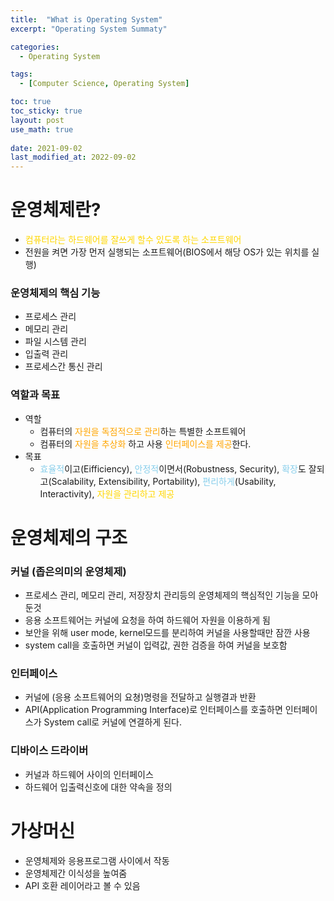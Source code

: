 ```yaml
---
title:  "What is Operating System"
excerpt: "Operating System Summaty"

categories:
  - Operating System

tags:
  - [Computer Science, Operating System]

toc: true
toc_sticky: true
layout: post
use_math: true
 
date: 2021-09-02
last_modified_at: 2022-09-02
---
```


# 운영체제란?

- <span style="color:gold">컴퓨터라는 하드웨어를 잘쓰게 할수 있도록 하는 소프트웨어</span>
- 전원을 켜면 가장 먼저 실행되는 소프트웨어(BIOS에서 해당 OS가 있는 위치를 실행)

### 운영체제의 핵심 기능
- 프로세스 관리
- 메모리 관리
- 파일 시스템 관리
- 입출력 관리
- 프로세스간 통신 관리

### 역할과 목표
- 역할
  - 컴퓨터의 <span style="color:orange">자원을 독점적으로 관리</span>하는 특별한 소프트웨어
  - 컴퓨터의 <span style="color:orange">자원을 추상화</span> 하고 사용 <span style="color:orange">인터페이스를 제공</span>한다.
- 목표
  - <span style="color:skyblue">효율적</span>이고(Eifficiency), <span style="color:skyblue">안정적</span>이면서(Robustness, Security), <span style="color:skyblue">확장</span>도 잘되고(Scalability, Extensibility, Portability), <span style="color:skyblue">편리하게</span>(Usability, Interactivity), <span style="color:gold">자원을 관리하고 제공</span>

# 운영체제의 구조

### 커널 (좁은의미의 운영체제)
- 프로세스 관리, 메모리 관리, 저장장치 관리등의 운영체제의 핵심적인 기능을 모아둔것
- 응용 소프트웨어는 커널에 요청을 하여 하드웨어 자원을 이용하게 됨
- 보안을 위해 user mode, kernel모드를 분리하여 커널을 사용할때만 잠깐 사용
- system call을 호출하면 커널이 입력값, 권한 검증을 하여 커널을 보호함

### 인터페이스
- 커널에 (응용 소프트웨어의 요쳥)명령을 전달하고 실행결과 반환
- API(Application Programming Interface)로 인터페이스를 호출하면 인터페이스가 System call로 커널에 연결하게 된다.

### 디바이스 드라이버
- 커널과 하드웨어 사이의 인터페이스
- 하드웨어 입출력신호에 대한 약속을 정의

# 가상머신
- 운영체제와 응용프로그램 사이에서 작동
- 운영체제간 이식성을 높여줌
- API 호환 레이어라고 볼 수 있음
